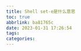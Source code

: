 ```yaml
---
title: Shell set-e是什么意思
toc: true
abbrlink: ba81765c
date: 2023-01-31 17:26:54
tags:
categories:
---
```

